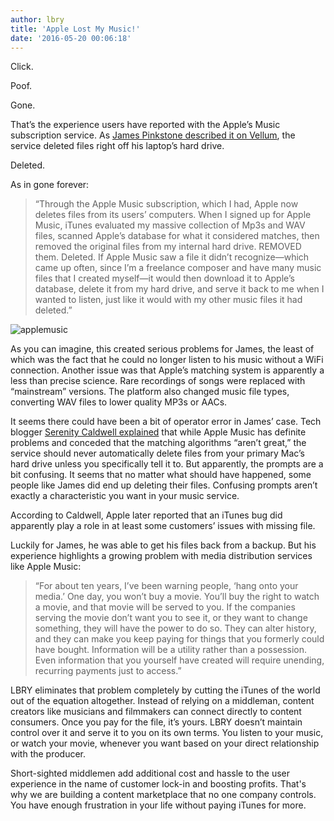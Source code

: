 ```yaml
---
author: lbry
title: 'Apple Lost My Music!'
date: '2016-05-20 00:06:18'
---
```

Click.

Poof.

Gone.

That’s the experience users have reported with the Apple’s Music subscription service. As [James Pinkstone described it on Vellum](https://blog.vellumatlanta.com/2016/05/04/apple-stole-my-music-no-seriously/), the service deleted files right off his laptop’s hard drive.

Deleted.

As in gone forever:

>“Through the Apple Music subscription, which I had, Apple now deletes files from its users’ computers. When I signed up for Apple Music, iTunes evaluated my massive collection of Mp3s and WAV files, scanned Apple’s database for what it considered matches, then removed the original files from my internal hard drive. REMOVED them. Deleted. If Apple Music saw a file it didn’t recognize—which came up often, since I’m a freelance composer and have many music files that I created myself—it would then download it to Apple’s database, delete it from my hard drive, and serve it back to me when I wanted to listen, just like it would with my other music files it had deleted.”

![applemusic](/img/news/applemusic.jpg)

As you can imagine, this created serious problems for James, the least of which was the fact that he could no longer listen to his music without a WiFi connection. Another issue was that Apple’s matching system is apparently a less than precise science. Rare recordings of songs were replaced with “mainstream” versions. The platform also changed music file types, converting WAV files to lower quality MP3s or AACs.

It seems there could have been a bit of operator error in James’ case. Tech blogger [Serenity Caldwell explained](http://m.imore.com/no-apple-music-not-deleting-tracks-your-hard-drive-unless-you-tell-it) that while Apple Music has definite problems and conceded that the matching algorithms “aren’t great,” the service should never automatically delete files from your primary Mac’s hard drive unless you specifically tell it to. But apparently, the prompts are a bit confusing. It seems that no matter what should have happened, some people like James did end up deleting their files. Confusing prompts aren’t exactly a characteristic you want in your music service.

According to Caldwell, Apple later reported that an iTunes bug did apparently play a role in at least some customers’ issues with missing file.

Luckily for James, he was able to get his files back from a backup. But his experience highlights a growing problem with media distribution services like Apple Music:

>“For about ten years, I’ve been warning people, ‘hang onto your media.’ One day, you won’t buy a movie. You’ll buy the right to watch a movie, and that movie will be served to you. If the companies serving the movie don’t want you to see it, or they want to change something, they will have the power to do so. They can alter history, and they can make you keep paying for things that you formerly could have bought. Information will be a utility rather than a possession. Even information that you yourself have created will require unending, recurring payments just to access.”

LBRY eliminates that problem completely by cutting the iTunes of the world out of the equation altogether. Instead of relying on a middleman, content creators like musicians and filmmakers can connect directly to content consumers. Once you pay for the file, it’s yours. LBRY doesn’t maintain control over it and serve it to you on its own terms. You listen to your music, or watch your movie, whenever you want based on your direct relationship with the producer.

Short-sighted middlemen add additional cost and hassle to the user experience in the name of customer lock-in and boosting profits. That's why we are building a content marketplace that no one company controls. You have enough frustration in your life without paying iTunes for more.
